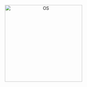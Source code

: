 <p align="center">
  <a href="https://skillicons.dev">
    <img src="https://skillicons.dev/icons?i=vim" alt="OS" width="250"/>
  </a>
</p>
